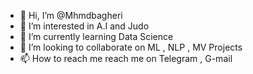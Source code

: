 - 👋 Hi, I’m @Mhmdbagheri
- 👀 I’m interested in A.I and Judo
- 🌱 I’m currently learning Data Science
- 💞️ I’m looking to collaborate on ML , NLP , MV Projects
- 📫 How to reach me reach me on Telegram , G-mail 

<!---
Mhmdbagheri/Mhmdbagheri is a ✨ special ✨ repository because its `README.md` (this file) appears on your GitHub profile.
You can click the Preview link to take a look at your changes.
--->
